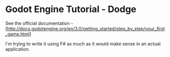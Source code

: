 # Godot Engine Tutorial - Dodge

See the official documentation - [http://docs.godotengine.org/en/3.0/getting_started/step_by_step/your_first_game.html]


I'm trying to write it using F# as much as it would make sense in an actual application.


